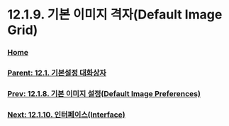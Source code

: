 # 12.1.9. 기본 이미지 격자(Default Image Grid)

### [Home](./00-home.md)
### [Parent: 12.1. 기본설정 대화상자](./12-01-00-preference-dialog.md)
### [Prev: 12.1.8. 기본 이미지 설정(Default Image Preferences)](./12-01-08-default-image-preferences.md)
### [Next: 12.1.10. 인터페이스(Interface)](./12-01-10-interface.md)
